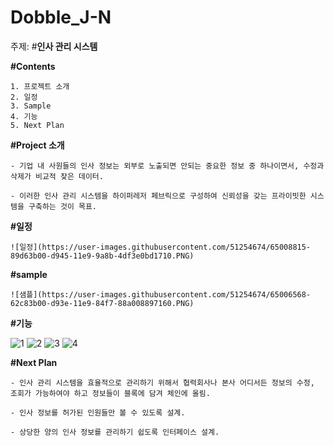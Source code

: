 # Dobble_J-N

주제: #**인사 관리 시스템**

**#Contents**
```
1. 프로젝트 소개
2. 일정
3. Sample
4. 기능
5. Next Plan
```
**#Project 소개**
```
- 기업 내 사원들의 인사 정보는 외부로 노출되면 안되는 중요한 정보 중 하나이면서, 수정과 삭제가 비교적 잦은 데이터.

- 이러한 인사 관리 시스템을 하이퍼레저 페브릭으로 구성하여 신뢰성을 갖는 프라이빗한 시스템을 구축하는 것이 목표.
```
**#일정**
```
![일정](https://user-images.githubusercontent.com/51254674/65008815-89d63b00-d945-11e9-9a8b-4df3e0bd1710.PNG)
```
**#sample**
```
![샘플](https://user-images.githubusercontent.com/51254674/65006568-62c83b00-d93e-11e9-84f7-88a008897160.PNG)
```
**#기능**

![1](https://user-images.githubusercontent.com/51254674/65006657-b76bb600-d93e-11e9-96de-bee227dd8657.PNG)
![2](https://user-images.githubusercontent.com/51254674/65006681-c8b4c280-d93e-11e9-8c8a-cd7935f66dc0.PNG)
![3](https://user-images.githubusercontent.com/51254674/65008471-724a8280-d944-11e9-8ecb-68695aa28fa2.PNG)
![4](https://user-images.githubusercontent.com/51254674/65008499-84c4bc00-d944-11e9-8511-a3b043e4f073.PNG)

**#Next Plan**
```
- 인사 관리 시스템을 효율적으로 관리하기 위해서 협력회사나 본사 어디서든 정보의 수정, 조회가 가능하여야 하고 정보들이 블록에 담겨 체인에 올림.

- 인사 정보를 허가된 인원들만 볼 수 있도록 설계.

- 상당한 양의 인사 정보를 관리하기 쉽도록 인터페이스 설계.
```
